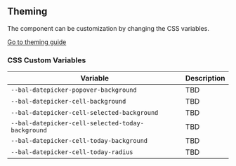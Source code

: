 ## Theming

The component can be customization by changing the CSS variables.

<a class="button is-primary" href="../?path=/docs/development-theming--page">Go to theming guide</a>

<!-- START: human documentation -->



<!-- END: human documentation -->

### CSS Custom Variables​

| Variable                                          | Description |
| ------------------------------------------------- | ----------- |
| `--bal-datepicker-popover-background`             | TBD         |
| `--bal-datepicker-cell-background`                | TBD         |
| `--bal-datepicker-cell-selected-background`       | TBD         |
| `--bal-datepicker-cell-selected-today-background` | TBD         |
| `--bal-datepicker-cell-today-background`          | TBD         |
| `--bal-datepicker-cell-today-radius`              | TBD         |
